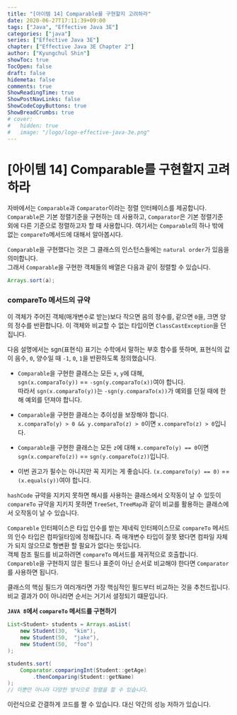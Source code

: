 ```yaml
---
title: "[아이템 14] Comparable를 구현할지 고려하라"
date: 2020-06-27T17:11:39+09:00
tags: ["Java", "Effective Java 3E"]
categories: ["java"]
series: ["Effective Java 3E"]
chapter: ["Effective Java 3E Chapter 2"]
author: ["Kyungchul Shin"]
showToc: true
TocOpen: false
draft: false
hidemeta: false
comments: true
ShowReadingTime: true
ShowPostNavLinks: false
ShowCodeCopyButtons: true
ShowBreadCrumbs: true
# cover:
#   hidden: true
#   image: "/logo/logo-effective-java-3e.png"
---
```

# [아이템 14] Comparable를 구현할지 고려하라
자바에서는 `Comparable`과 `Comparator`이라는 정렬 인터페이스를 제공합니다. `Comparable`은 기본 정렬기준을 구현하는 데 사용하고, `Comparator`은 기본 정렬기준 외에 다른 기준으로 정렬하고자 할 때 사용합니다. 여기서는 `Comparable`의 하나 밖에 없는 `compareTo`메서드에 대해서 알아봅시다.
   
`Comparable`을 구현했다는 것은 그 클래스의 인스턴스들에는 `natural order`가 있음을 의미합니다.   
그래서 `Comparable`을 구현한 객체들의 배열은 다음과 같이 정렬할 수 있습니다.
``` java
Arrays.sort(a);
```

### **compareTo 메서드의 규약**
이 객체가 주어진 객체(매개변수로 받는)보다 작으면 음의 정수를, 같으면 `0`을, 크면 양의 정수를 반환합니다. 이 객체와 비교할 수 없는 타입이면 `ClassCastException`을 던집니다.
   
다음 설명에서는 sgn(표현식) 표기는 수학에서 말하는 부호 함수를 뜻하며, 표현식의 값이 음수, `0`, 양수일 때 `-1`, `0`, `1`을 반환하도록 정의했습니다. 

- `Comparable`을 구현한 클래스는 모든 `x`, `y`에 대해,   
`sgn(x.comparaTo(y))` == `-sgn(y.comparaTo(x))`여야 합니다.   
따라서 `sgn(x.comparaTo(y))`는 `-sgn(y.comparaTo(x))`가 예외를 던질 때에 한해 예외를 던져야 합니다.

- `Comparable`을 구현한 클래스는 추이성을 보장해야 합니다.   
`x.comparaTo(y) > 0 && y.comparaTo(z) > 0`이면 `x.compareTo(z) > 0`입니다.

- `Comparable`을 구현한 클래스는 모든 `z`에 대해 `x.compareTo(y) == 0`이면 `sgn(x.compareTo(z))` == `sgn(y.compareTo(z))`입니다.

- 이번 권고가 필수는 아니지만 꼭 지키는 게 좋습니다. `(x.compareTo(y) == 0)` == `(x.equals(y))`여야 합니다.

`hashCode` 규약을 지키지 못하면 해시를 사용하는 클래스에서 오작동이 날 수 있듯이 `compareTo` 규약을 지키지 못하면 `TreeSet`, `TreeMap`과 같이 비교를 활용하는 클래스에서 오작동이 날 수 있습니다.
   
`Compareble` 인터페이스은 타입 인수를 받는 제네릭 인터페이스므로 `compareTo` 메서드의 인수 타입은 컴파일타임에 정해집니다. 즉 매개변수 타입이 잘못 됐다면 컴파일 자체가 되지 않으므로 형변환 할 필요가 없다는 뜻입니다.   
객체 참조 필드를 비교하려면 `compareTo` 메서드를 재귀적으로 호출합니다. `Compareble`을 구현하지 않은 필드나 표준이 아닌 순서로 비교해야 한다면 `Comparator`를 사용하면 됩니다.
   
클래스의 핵심 필드가 여러개라면 가장 핵심적인 필드부터 비교하는 것을 추천드립니다. 비교 결과가 0이 아니라면 순서는 거기서 셜정되기 떄문입니다.
   
**`JAVA 8`에서 `compareTo` 메서드를 구현하기**
``` java
List<Student> students = Arrays.asList(
    new Student(30,  "kim"),
    new Student(50,  "jake"),
    new Student(50,  "foo")
);

students.sort(
    Comparator.comparingInt(Student::getAge)
        .thenComparing(Student::getName)
);
// 이뿐만 아니라 다양한 방식으로 정렬을 할 수 있습니다.
```
이런식으로 간결하게 코드를 짤 수 있습니다. 대신 약간의 성능 저하가 있습니다. 



